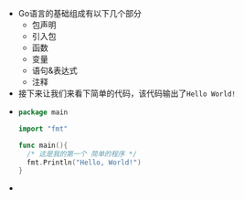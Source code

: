 - Go语言的基础组成有以下几个部分
	- 包声明
	- 引入包
	- 函数
	- 变量
	- 语句&表达式
	- 注释
- 接下来让我们来看下简单的代码，该代码输出了`Hello World!`
- ```go
  package main
  
  import "fmt"
  
  func main(){
    /* 这是我的第一个 简单的程序 */
    fmt.Println("Hello, World!")
  }
  ```
-